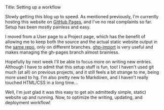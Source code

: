 Title: Setting up a workflow

Slowly getting this blog up to speed. As mentioned previously, I'm currently hosting this website on <a href="http://pages.github.com">GitHub Pages</a>, and I've no real complaints so far. Setup has been mostly painless and easy.

I moved from a User page to a Project page, which has the benefit of allowing me to keep both the source and the actual static website output in the <a href="http://github.com/jimperio/jimperio.blog">same repo</a>, only on different branches. <a href="https://github.com/davisp/ghp-import">ghp-import</a> is very useful and makes managing the gh-pages branch almost brainless.

Hopefully by next week I'll be able to focus more on writing new entries. Although I have to admit that this setup stuff is fun, too! I haven't used git much (at all) on previous projects, and it still feels a bit strange to me, being more used to hg. I'm also pretty new to Markdown, and I haven't really touched HTML/CSS in a long time...

Well, I'm just glad it was this easy to get a(n admittedly simple, static) website up and running. Now, to optimize the writing, updating, and deployment workflow!